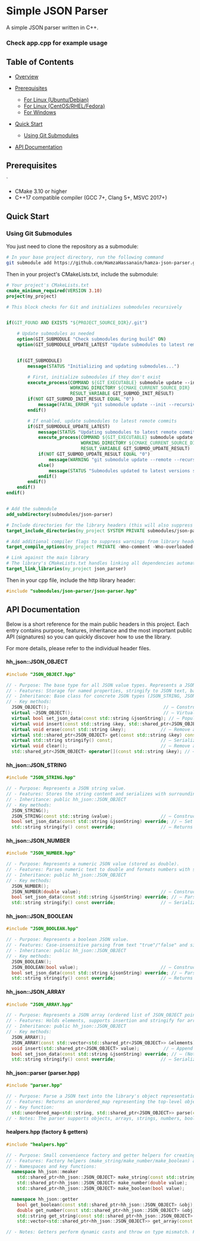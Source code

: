 # Simple JSON Parser

A simple JSON parser written in C++.

### Check app.cpp for example usage

## Table of Contents

- [Overview](#overview)

- [Prerequisites](#prerequisites)

  - [For Linux (Ubuntu/Debian)](#for-linux-ubuntudebian)
  - [For Linux (CentOS/RHEL/Fedora)](#for-linux-centosrhelfedora)
  - [For Windows](#for-windows)

- [Quick Start](#quick-start)

  - [Using Git Submodules](#using-git-submodules)

- [API Documentation](#api-documentation)

## Prerequisites

`

- CMake 3.10 or higher
- C++17 compatible compiler (GCC 7+, Clang 5+, MSVC 2017+)

## Quick Start

### Using Git Submodules

You just need to clone the repository as a submodule:

```bash
# In your base project directory, run the following command
git submodule add https://github.com/HamzaHassanain/hamza-json-parser.git ./submodules/json-parser
```

Then in your project's CMakeLists.txt, include the submodule:

```cmake
# Your project's CMakeLists.txt
cmake_minimum_required(VERSION 3.10)
project(my_project)

# This block checks for Git and initializes submodules recursively


if(GIT_FOUND AND EXISTS "${PROJECT_SOURCE_DIR}/.git")

    # Update submodules as needed
    option(GIT_SUBMODULE "Check submodules during build" ON)
    option(GIT_SUBMODULE_UPDATE_LATEST "Update submodules to latest remote commits" ON)


    if(GIT_SUBMODULE)
        message(STATUS "Initializing and updating submodules...")

        # First, initialize submodules if they don't exist
        execute_process(COMMAND ${GIT_EXECUTABLE} submodule update --init --recursive
                        WORKING_DIRECTORY ${CMAKE_CURRENT_SOURCE_DIR}
                        RESULT_VARIABLE GIT_SUBMOD_INIT_RESULT)
        if(NOT GIT_SUBMOD_INIT_RESULT EQUAL "0")
            message(FATAL_ERROR "git submodule update --init --recursive failed with ${GIT_SUBMOD_INIT_RESULT}, please checkout submodules")
        endif()

        # If enabled, update submodules to latest remote commits
        if(GIT_SUBMODULE_UPDATE_LATEST)
            message(STATUS "Updating submodules to latest remote commits...")
            execute_process(COMMAND ${GIT_EXECUTABLE} submodule update --remote --recursive
                            WORKING_DIRECTORY ${CMAKE_CURRENT_SOURCE_DIR}
                            RESULT_VARIABLE GIT_SUBMOD_UPDATE_RESULT)
            if(NOT GIT_SUBMOD_UPDATE_RESULT EQUAL "0")
                message(WARNING "git submodule update --remote --recursive failed with ${GIT_SUBMOD_UPDATE_RESULT}, continuing with current submodule versions")
            else()
                message(STATUS "Submodules updated to latest versions successfully")
            endif()
        endif()
    endif()
endif()


# Add the submodule
add_subdirectory(submodules/json-parser)

# Include directories for the library headers (this will also suppress warnings from headers)
target_include_directories(my_project SYSTEM PRIVATE submodules/json-parser/include)

# Add additional compiler flags to suppress warnings from library headers
target_compile_options(my_project PRIVATE -Wno-comment -Wno-overloaded-virtual -Wno-reorder)

# Link against the main library
# The library's CMakeLists.txt handles linking all dependencies automatically
target_link_libraries(my_project json_parser)
```

Then in your cpp file, include the http library header:

```cpp
#include "submodules/json-parser/json-parser.hpp"
```

## API Documentation

Below is a short reference for the main public headers in this project. Each entry contains purpose, features, inheritance and the most important public API (signatures) so you can quickly discover how to use the library.

For more details, please refer to the individual header files.

#### hh_json::JSON_OBJECT

```cpp
#include "JSON_OBJECT.hpp"

// - Purpose: The base type for all JSON value types. Represents a JSON object (map of key -> JSON_OBJECT).
// - Features: Storage for named properties, stringify to JSON text, basic manipulation API.
// - Inheritance: Base class for concrete JSON types (JSON_STRING, JSON_NUMBER, JSON_BOOLEAN, JSON_ARRAY).
// - Key methods:
  JSON_OBJECT();                                           // — Constructor
  virtual ~JSON_OBJECT();                                  // — Virtual destructor
  virtual bool set_json_data(const std::string &jsonString); // — Populate this object by parsing a JSON string
  virtual void insert(const std::string &key, std::shared_ptr<JSON_OBJECT> value); // — Insert/replace a property
  virtual void erase(const std::string &key);             // — Remove a property
  virtual std::shared_ptr<JSON_OBJECT> get(const std::string &key) const; // — Retrieve a property or nullptr
  virtual std::string stringify() const;                  // — Serialize to JSON text
  virtual void clear();                                   // — Remove all properties
  std::shared_ptr<JSON_OBJECT> operator[](const std::string &key); // — Convenience accessor
```

#### hh_json::JSON_STRING

```cpp
#include "JSON_STRING.hpp"

// - Purpose: Represents a JSON string value.
// - Features: Stores the string content and serializes with surrounding quotes and necessary escapes.
// - Inheritance: public hh_json::JSON_OBJECT
// - Key methods:
  JSON_STRING();
  JSON_STRING(const std::string &value);                  // — Construct from std::string
  bool set_json_data(const std::string &jsonString) override; // — Set string value (used by parser)
  std::string stringify() const override;                 // — Returns quoted/escaped string
```

#### hh_json::JSON_NUMBER

```cpp
#include "JSON_NUMBER.hpp"

// - Purpose: Represents a numeric JSON value (stored as double).
// - Features: Parses numeric text to double and formats numbers with std::to_string on stringify.
// - Inheritance: public hh_json::JSON_OBJECT
// - Key methods:
  JSON_NUMBER();
  JSON_NUMBER(double value);                              // — Construct from a numeric value
  bool set_json_data(const std::string &jsonString) override; // — Parse numeric literal
  std::string stringify() const override;                 // — Serialize number
```

#### hh_json::JSON_BOOLEAN

```cpp
#include "JSON_BOOLEAN.hpp"

// - Purpose: Represents a boolean JSON value.
// - Features: Case-insensitive parsing from text "true"/"false" and simple stringify.
// - Inheritance: public hh_json::JSON_OBJECT
// - Key methods:
  JSON_BOOLEAN();
  JSON_BOOLEAN(bool value);                               // — Construct from bool
  bool set_json_data(const std::string &jsonString) override; // — Parse "true"/"false"
  std::string stringify() const override;                 // — Returns "true" or "false"
```

#### hh_json::JSON_ARRAY

```cpp
#include "JSON_ARRAY.hpp"

// - Purpose: Represents a JSON array (ordered list of JSON_OBJECT pointers).
// - Features: Holds elements, supports insertion and stringify for arrays.
// - Inheritance: public hh_json::JSON_OBJECT
// - Key methods:
  JSON_ARRAY();
  JSON_ARRAY(const std::vector<std::shared_ptr<JSON_OBJECT>> &elements); // — Construct from a vector
  void insert(std::shared_ptr<JSON_OBJECT> value);         // — Append element to array
  bool set_json_data(const std::string &jsonString) override; // — (Not implemented) parse array string
  std::string stringify() const override;                 // — Serialize array
```

#### hh_json::parser (parser.hpp)

```cpp
#include "parser.hpp"

// - Purpose: Parse a JSON text into the library's object representation.
// - Features: Returns an unordered_map representing the top-level object properties.
// - Key function:
  std::unordered_map<std::string, std::shared_ptr<JSON_OBJECT>> parse(const std::string &jsonString);
// - Notes: The parser supports objects, arrays, strings, numbers, booleans and null. It performs a single-pass style parse and returns an in-memory representation using the hh_json types.
```

#### healpers.hpp (factory & getters)

```cpp
#include "healpers.hpp"

// - Purpose: Small convenience factory and getter helpers for creating and extracting typed JSON objects.
// - Features: Factory helpers (make_string/make_number/make_boolean) and getters that extract primitive values with runtime type checks.
// - Namespaces and key functions:
  namespace hh_json::meaker
    std::shared_ptr<hh_json::JSON_OBJECT> make_string(const std::string &value);
    std::shared_ptr<hh_json::JSON_OBJECT> make_number(double value);
    std::shared_ptr<hh_json::JSON_OBJECT> make_boolean(bool value);

  namespace hh_json::getter
    bool get_boolean(const std::shared_ptr<hh_json::JSON_OBJECT> &obj);
    double get_number(const std::shared_ptr<hh_json::JSON_OBJECT> &obj);
    std::string get_string(const std::shared_ptr<hh_json::JSON_OBJECT> &obj);
    std::vector<std::shared_ptr<hh_json::JSON_OBJECT>> get_array(const std::shared_ptr<hh_json::JSON_OBJECT> &obj);

// - Notes: Getters perform dynamic casts and throw on type mismatch. Factories return JSON_OBJECT pointers to the concrete typed instances.
```
